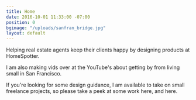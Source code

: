 ```yaml
---
title: Home
date: 2016-10-01 11:33:00 -07:00
position: 0
bgimage: "/uploads/sanfran_bridge.jpg"
layout: default
---
```


Helping real estate agents keep their clients happy by designing products at HomeSpotter.

I am also making vids over at the YouTube's about getting by from living small in San Francisco.

If you're looking for some design guidance, I am available to take on small freelance projects, so please take a peek at some work here, and here.
